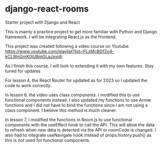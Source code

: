 # django-react-rooms
Starter project with Django and React

This is mainly a practice project to get more familiar with Python and Django framework. I will be integrating React.js as the frontend. 

This project was created following a video course on Youtube: https://www.youtube.com/playlist?list=PLzMcBGfZo4-kCLWnGmK0jUBmGLaJxvi4j

As I finish this course, I will look to extending it with my own features. Stay tuned for updates

For lesson 4, the React Router for updated as for 2023 so I updated the code to work correctly. 

In lesson 6, the video uses class components. I modified this to use functional components instead. I also updated my functions to use Arrow functions and I 
did not have to bind the functions since I am not using a class component. I believe this method is much cleaner. 

In lesson 7, I modified the functions in Room.js to use functional components with the useEffect hook to call the API. This will allow the data to refresh
when new data is detected via the API or roomCode is changed. I also had to integrate useNavigate hook instead of props.history.push() as this is not used
for functional components. 